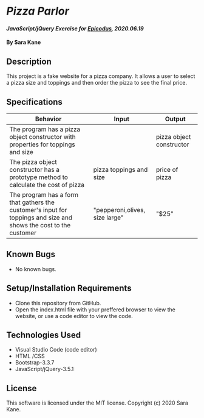 # _Pizza Parlor_

#### _JavaScript/jQuery Exercise for [Epicodus](https://www.epicodus.com/), 2020.06.19_

#### By **Sara Kane**

## Description
This project is a fake website for a pizza company. It allows a user to select a pizza size and toppings and then order the pizza to see the final price.

## Specifications
| Behavior                                                                                                          | Input                          | Output                   |
|-------------------------------------------------------------------------------------------------------------------|--------------------------------|--------------------------|
| The program has a pizza object constructor with properties for toppings and size                                  |                                | pizza object constructor |
| The pizza object constructor has a prototype method to calculate the cost of pizza                                | pizza toppings and size        | price of pizza           |
| The program has a form that gathers the customer's input for toppings and size and shows the cost to the customer | "pepperoni,olives, size large" | "$25"                    |

## Known Bugs
* No known bugs.   

## Setup/Installation Requirements
* Clone this repository from GitHub.
* Open the index.html file with your preffered browser to view the website, or use a code editor to view the code.

## Technologies Used
* Visual Studio Code (code editor)
* HTML /CSS
* Bootstrap-3.3.7
* JavaScript/jQuery-3.5.1

## License
This software is licensed under the MIT license. Copyright (c) 2020 Sara Kane.